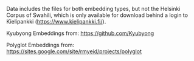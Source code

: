 Data includes the files for both embedding types, but not the Helsinki  Corpus of Swahili, which is only available for download behind a login to Kielipankki (https://www.kielipankki.fi/).

Kyubyong Embeddings from: https://github.com/Kyubyong

Polyglot Embeddings from: https://sites.google.com/site/rmyeid/projects/polyglot
